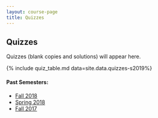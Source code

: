 ```yaml
---
layout: course-page
title: Quizzes
---
```


## Quizzes

Quizzes (blank copies and solutions) will appear here.

{% include quiz_table.md  data=site.data.quizzes-s2019%}

#### Past Semesters:

  * [Fall 2018](quizzes-f2018)
  * [Spring 2018](quizzes-s2018)
  * [Fall 2017](quizzes-f2017)
